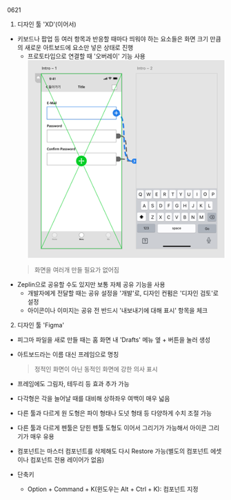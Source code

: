 0621
1. 디자인 툴 'XD'(이어서)
- 키보드나 팝업 등 여러 항목과 반응할 때마다 띄워야 하는 요소들은 화면 크기 만큼의 새로운 아트보드에 요소만 넣은 상태로 진행
    - 프로토타입으로 연결할 때 '오버레이' 기능 사용
    ![실습이미지](https://raw.githubusercontent.com/Ostrichtofu/TIL-Design-/main/0621_img.jpg)
    > 화면을 여러개 만들 필요가 없어짐
- Zeplin으로 공유할 수도 있지만 보통 자체 공유 기능을 사용
    - 개발자에게 전달할 때는 공유 설정을 '개발'로, 디자인 컨펌은 '디자인 검토'로 설정
    - 아이콘이나 이미지는 공유 전 반드시 '내보내기에 대해 표시' 항목을 체크

2. 디자인 툴 'Figma'
- 피그마 파일을 새로 만들 때는 홈 화면 내 'Drafts' 메뉴 옆 + 버튼을 눌러 생성
- 아트보드라는 이름 대신 프레임으로 명칭
    > 정적인 화면이 아닌 동적인 화면에 강한 의사 표시
- 프레임에도 그림자, 테두리 등 효과 추가 가능
- 다각형은 각을 늘어날 때를 대비해 상하좌우 여백이 매우 넓음
- 다른 툴과 다르게 원 도형은 파이 형태나 도넛 형태 등 다양하게 수치 조절 가능
- 다른 툴과 다르게 펜툴은 닫힌 펜툴 도형도 이어서 그리기가 가능해서 아이콘 그리기가 매우 유용
- 컴포넌트는 마스터 컴포넌트를 삭제해도 다시 Restore 가능(별도의 컴포넌트 에셋이나 컴포넌트 전용 레이어가 없음)

- 단축키
    - Option + Command + K(윈도우는 Alt + Ctrl + K): 컴포넌트 지정
